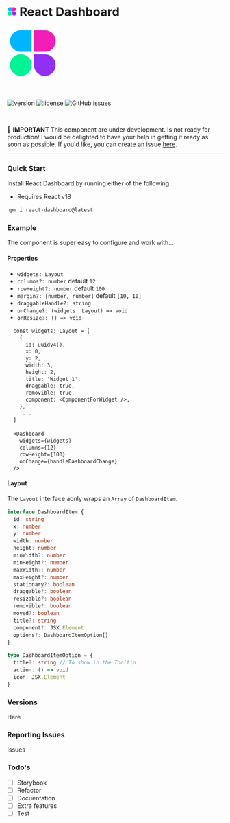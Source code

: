 # <img src="./assets/Icon.png" width="22px" height="22px" /> React Dashboard

<img src="./assets/Icon.png" width="120px" height="120px" />

<p>&nbsp;</p>

![version](https://img.shields.io/badge/version-1.0.0@beta.1-brightgreen.svg)
![license](https://img.shields.io/badge/license-MIT-blue.svg)
![GitHub issues](https://img.shields.io/github/issues/builtbyedgar/react-dashboard)



<p>&nbsp;</p>

🚨 **IMPORTANT** This component are under development. Is not ready for production!
I would be delighted to have your help in getting it ready as soon as possible. If you'd like, you can create an issue [here](https://github.com/builtbyedgar/react-dashboard/issues).

---

### Quick Start

Install React Dashboard by running either of the following:

- Requires React v18

```bash
npm i react-dashboard@latest
```

### Example

The component is super easy to configure and work with...

#### Properties

- `widgets: Layout`
- `columns?: number` default `12`
- `rowHeight?: number` default `100`
- `margin?: [number, number]` default `[10, 10]`
- `draggableHandle?: string`
- `onChange?: (widgets: Layout) => void`
- `onResize?: () => void`

```tsx
  const widgets: Layout = [
    {
      id: uuidv4(),
      x: 0,
      y: 2,
      width: 3,
      height: 2,
      title: 'Widget 1',
      draggable: true,
      removible: true,
      component: <ComponentForWidget />,
    },
    ....
  ]

  <Dashboard
    widgets={widgets}
    columns={12}
    rowHeight={100}
    onChange={handleDashboardChange}
  />
```

#### Layout

The `Layout` interface aonly wraps an `Array` of `DashboardItem`.

```ts
interface DashboardItem {
  id: string
  x: number
  y: number
  width: number
  height: number
  minWidth?: number
  minHeight?: number
  maxWidth?: number
  maxHeight?: number
  stationary?: boolean
  draggable?: boolean
  resizable?: boolean
  removible?: boolean
  moved?: boolean
  title?: string
  component?: JSX.Element
  options?: DashboardItemOption[]
}
```

```ts
type DashboardItemOption = {
  title?: string // To show in the Tooltip
  action: () => void
  icon: JSX.Element
}
```

### Versions

Here

### Reporting Issues

Issues

### Todo's

- [ ] Storybook
- [ ] Refactor
- [ ] Docuentation
- [ ] Extra features
- [ ] Test
